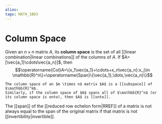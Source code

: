 ```yaml
---
alias:
tags: MATH_1B03
---
```

# Column Space
Given an $n \times n$ matrix $A$, its **column space** is the set of all [[linear combination|linear combinations]] of the columns of $A$. If $A=[\vec{a_1}\cdots\vec{a_n}]$, then
$$\operatorname{Col}A=\{x_1\vec{a_1}+\cdots+x_n\vec{a_n}:x_j\in \mathbb{R}^n\}=\operatorname{Span}\{\vec{a_1},\dots,\vec{a_n}\}$$

```ad-note
The column space of an $m \times n$ matrix $A$ is a [[subspace]] of $\mathbb{R}^m$. 
Similarly, if the column space of $A$ spans all of $\mathbb{R}^n$ (or its column space is onto), then $A$ is [[onto]].
```

The [[span]] of the [[reduced row echelon form|RREF]] of a matrix is not always equal to the span of the original matrix if that matrix is not [[invertibility|invertible]]. 